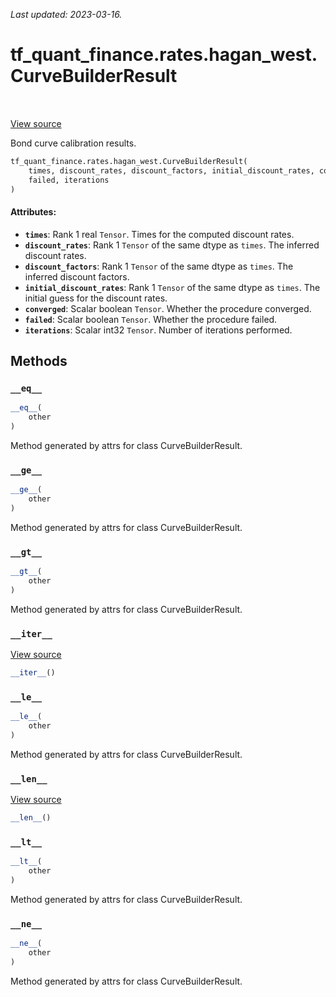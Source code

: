 <!--
This file is generated by a tool. Do not edit directly.
For open-source contributions the docs will be updated automatically.
-->

*Last updated: 2023-03-16.*

<div itemscope itemtype="http://developers.google.com/ReferenceObject">
<meta itemprop="name" content="tf_quant_finance.rates.hagan_west.CurveBuilderResult" />
<meta itemprop="path" content="Stable" />
<meta itemprop="property" content="__eq__"/>
<meta itemprop="property" content="__ge__"/>
<meta itemprop="property" content="__gt__"/>
<meta itemprop="property" content="__init__"/>
<meta itemprop="property" content="__iter__"/>
<meta itemprop="property" content="__le__"/>
<meta itemprop="property" content="__len__"/>
<meta itemprop="property" content="__lt__"/>
<meta itemprop="property" content="__ne__"/>
</div>

# tf_quant_finance.rates.hagan_west.CurveBuilderResult

<!-- Insert buttons and diff -->

<table class="tfo-notebook-buttons tfo-api" align="left">
</table>

<a target="_blank" href="https://github.com/paolodelia99/tf-quant-finance/blob/main/tf_quant_finance/rates/hagan_west/bond_curve.py">View source</a>



Bond curve calibration results.

```python
tf_quant_finance.rates.hagan_west.CurveBuilderResult(
    times, discount_rates, discount_factors, initial_discount_rates, converged,
    failed, iterations
)
```



<!-- Placeholder for "Used in" -->


#### Attributes:

* <b>`times`</b>: Rank 1 real `Tensor`. Times for the computed discount rates.
* <b>`discount_rates`</b>: Rank 1 `Tensor` of the same dtype as `times`. The inferred
  discount rates.
* <b>`discount_factors`</b>: Rank 1 `Tensor` of the same dtype as `times`. The inferred
  discount factors.
* <b>`initial_discount_rates`</b>: Rank 1 `Tensor` of the same dtype as `times`. The
  initial guess for the discount rates.
* <b>`converged`</b>: Scalar boolean `Tensor`. Whether the procedure converged.
* <b>`failed`</b>: Scalar boolean `Tensor`. Whether the procedure failed.
* <b>`iterations`</b>: Scalar int32 `Tensor`. Number of iterations performed.

## Methods

<h3 id="__eq__"><code>__eq__</code></h3>

```python
__eq__(
    other
)
```

Method generated by attrs for class CurveBuilderResult.


<h3 id="__ge__"><code>__ge__</code></h3>

```python
__ge__(
    other
)
```

Method generated by attrs for class CurveBuilderResult.


<h3 id="__gt__"><code>__gt__</code></h3>

```python
__gt__(
    other
)
```

Method generated by attrs for class CurveBuilderResult.


<h3 id="__iter__"><code>__iter__</code></h3>

<a target="_blank" href="https://github.com/paolodelia99/tf-quant-finance/blob/main/tf_quant_finance/utils/dataclass.py">View source</a>

```python
__iter__()
```




<h3 id="__le__"><code>__le__</code></h3>

```python
__le__(
    other
)
```

Method generated by attrs for class CurveBuilderResult.


<h3 id="__len__"><code>__len__</code></h3>

<a target="_blank" href="https://github.com/paolodelia99/tf-quant-finance/blob/main/tf_quant_finance/utils/dataclass.py">View source</a>

```python
__len__()
```




<h3 id="__lt__"><code>__lt__</code></h3>

```python
__lt__(
    other
)
```

Method generated by attrs for class CurveBuilderResult.


<h3 id="__ne__"><code>__ne__</code></h3>

```python
__ne__(
    other
)
```

Method generated by attrs for class CurveBuilderResult.




